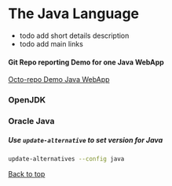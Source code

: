 # The Java Language

- todo add short details description
- todo add main links

#### Git Repo reporting Demo for one Java WebApp

[Octo-repo Demo Java WebApp](https://octo-repo-visualization.vercel.app/?repo=aleon1220%2Fmulti-cloud-WebApp-Attendance)
### OpenJDK

### Oracle Java


##### Use `update-alternative` to set version for Java

```bash
update-alternatives --config java
```

[Back to top](#)